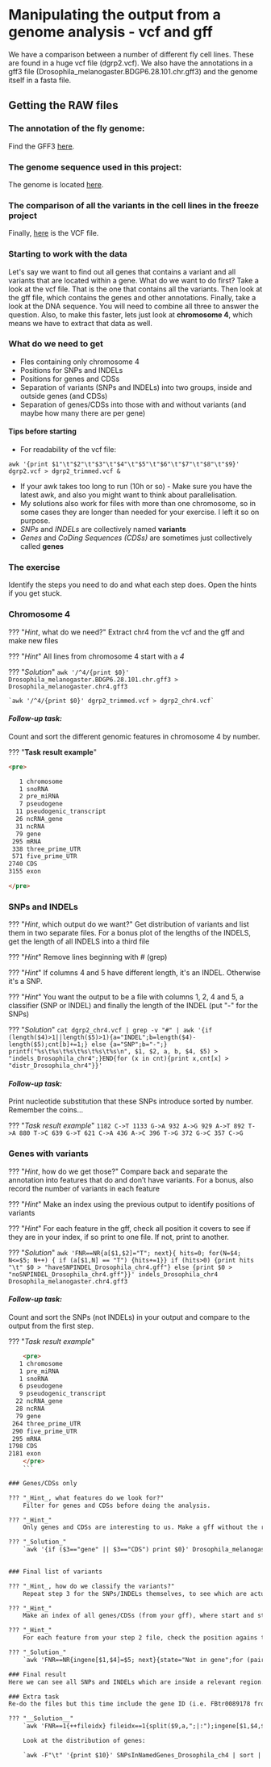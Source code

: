 # Manipulating the output from a genome analysis - vcf and gff
We have a comparison between a number of different fly cell lines. These are found in a huge vcf file (dgrp2.vcf). We also have the annotations in a gff3 file (Drosophila_melanogaster.BDGP6.28.101.chr.gff3) and the genome itself in a fasta file.

## Getting the RAW files

### The annotation of the fly genome:
Find the GFF3 [here](https://tinyurl.com/y2opo93p "Drosophila_melanogaster.BDGP6.28.101.chr.gff3").

### The genome sequence used in this project:
The genome is located [here](https://tinyurl.com/yyldprwp "Drosophila_melanogaster.BDGP6.28.dna.toplevel.fa").

### The comparison of all the variants in the cell lines in the freeze project
Finally, [here](http://dgrp2.gnets.ncsu.edu/data.html "dgrp2.vcf") is the VCF file.

### Starting to work with the data
Let's say we want to find out all genes that contains a variant and all variants that are located within a gene. What do we want to do first? Take a look at the vcf file. That is the one that contains all the variants. Then look at the gff file, which contains the genes and other annotations. Finally, take a look at the DNA sequence. You will need to combine all three to answer the question. Also, to make this faster, lets just look at **chromosome 4**, which means we have to extract that data as well.

### What do we need to get
* Fles containing only chromosome 4
* Positions for SNPs and INDELs
* Positions for genes and CDSs
* Separation of variants (SNPs and INDELs) into two groups, inside and outside genes (and CDSs)
* Separation of genes/CDSs into those with and without variants (and maybe how many there are per gene)

#### Tips before starting
* For readability of the vcf file:

`awk '{print $1"\t"$2"\t"$3"\t"$4"\t"$5"\t"$6"\t"$7"\t"$8"\t"$9}' dgrp2.vcf > dgrp2_trimmed.vcf &`

* If your awk takes too long to run (10h or so) - Make sure you have the latest awk, and also you might want to think about parallelisation.
* My solutions also work for files with more than one chromosome, so in some cases they are longer than needed for your exercise. I left it so on purpose.
* *SNPs* and *INDELs* are collectively named **variants**
* *Genes* and *CoDing Sequences (CDSs)* are sometimes just collectively called **genes**

### The exercise
Identify the steps you need to do and what each step does. Open the hints if you get stuck.


### Chromosome 4

??? "_Hint_, what do we need?"
    Extract chr4 from the vcf and the gff and make new files

??? "_Hint_"
    All lines from chromosome 4 start with a *4*

??? "_Solution_"
    `awk '/^4/{print $0}' Drosophila_melanogaster.BDGP6.28.101.chr.gff3 > Drosophila_melanogaster.chr4.gff3`
   
    `awk '/^4/{print $0}' dgrp2_trimmed.vcf > dgrp2_chr4.vcf`

#### *Follow-up task:* 
Count and sort the different genomic features in chromosome 4 by number.

??? "__Task result example__"
``` html
<pre>

   1 chromosome
   1 snoRNA
   2 pre_miRNA
   7 pseudogene
  11 pseudogenic_transcript
  26 ncRNA_gene
  31 ncRNA
  79 gene
 295 mRNA
 338 three_prime_UTR
 571 five_prime_UTR
2740 CDS
3155 exon

</pre>

```

### SNPs and INDELs

??? "_Hint_, which output do we want?"
    Get distribution of variants and list them in two separate files. For a bonus plot of the lengths of the INDELS, get the length of all INDELS into a third file

??? "_Hint_"
    Remove lines beginning with \# (grep)

??? "_Hint_"
    If columns 4 and 5 have different length, it's an INDEL. Otherwise it's a SNP.

??? "_Hint_"
    You want the output to be a file with columns 1, 2, 4 and 5, a classifier (SNP or INDEL) and finally the length of the INDEL (put "-" for the SNPs)

??? "_Solution_"
    `cat dgrp2_chr4.vcf | grep -v "#" | awk '{if (length($4)>1||length($5)>1){a="INDEL";b=length($4)-length($5);cnt[b]+=1;} else {a="SNP";b="-";} printf("%s\t%s\t%s\t%s\t%s\t%s\n", $1, $2, a, b, $4, $5) > "indels_Drosophila_chr4";}END{for (x in cnt){print x,cnt[x] > "distr_Drosophila_chr4"}}'`

#### *Follow-up task:* 
Print nucleotide substitution that these SNPs introduce sorted by number. Remember the coins...

??? "_Task result example_"
    ```
1182 C->T
1133 G->A
 932 A->G
 929 A->T
 892 T->A
 880 T->C
 639 G->T
 621 C->A
 436 A->C
 396 T->G
 372 G->C
 357 C->G
    ```

### Genes with variants

??? "_Hint_, how do we get those?"
    Compare back and separate the annotation into features that do and don’t have variants. For a bonus, also record the number of variants in each feature

??? "_Hint_"
    Make an index using the previous output to identify positions of variants

??? "_Hint_"
    For each feature in the gff, check all position it covers to see if they are in your index, if so print to one file. If not, print to another.

??? "_Solution_"
    `awk 'FNR==NR{a[$1,$2]="T"; next}{ hits=0; for(N=$4; N<=$5; N++) { if (a[$1,N] == "T") {hits+=1}} if (hits>0) {print hits "\t" $0 > "haveSNPINDEL_Drosophila_chr4.gff"} else {print $0 > "noSNPINDEL_Drosophila_chr4.gff"}}' indels_Drosophila_chr4 Drosophila_melanogaster.chr4.gff3`
    

#### *Follow-up task:* 
Count and sort the SNPs (not INDELs) in your output and compare to the output from the first step.

??? "_Task result example_"
``` html
    <pre>
   1 chromosome
   1 pre_miRNA
   1 snoRNA
   6 pseudogene
   9 pseudogenic_transcript
  22 ncRNA_gene
  28 ncRNA
  79 gene
 264 three_prime_UTR
 290 five_prime_UTR
 295 mRNA
1798 CDS
2181 exon
    </pre>
    ```

### Genes/CDSs only

??? "_Hint_, what features do we look for?"
    Filter for genes and CDSs before doing the analysis.

??? "_Hint_"
    Only genes and CDSs are interesting to us. Make a gff without the rest of the features.

??? "_Solution_"
    `awk '{if ($3=="gene" || $3=="CDS") print $0}' Drosophila_melanogaster.chr4.gff3 > Drosophila_melanogaster.chr4_genesCDSs.gff3`
    

### Final list of variants

??? "_Hint_, how do we classify the variants?"
    Repeat step 3 for the SNPs/INDELs themselves, to see which are actually located inside genes

??? "_Hint_"
    Make an index of all genes/CDSs (from your gff), where start and stop are paired

??? "_Hint_"
    For each feature from your step 2 file, check the position agains the index and print whether or not the variant is inside a gene.

??? "_Solution_"
    `awk 'FNR==NR{ingene[$1,$4]=$5; next}{state="Not in gene";for (pair in ingene) {split(pair, t, SUBSEP); if ($1==t[1] && $2>=t[2] && $2<=ingene[t[1],t[2]]) {state=(t[1] " " t[2] " " ingene[t[1],t[2]])}} print $0, " ", state }' Drosophila_melanogaster.chr4_genesCDSs.gff3 indels_Drosophila_chr4 > SNPsInGenes_Drosophila_ch4`

### Final result
Here we can see all SNPs and INDELs which are inside a relevant region. We have successfully made two gff:s containing all gene positions for genes with variants and genes without. Along the way we also got a list of all genes that contain variants too.

### Extra task
Re-do the files but this time include the gene ID (i.e. FBtr0089178 from column nine) and translate that into the full gene name found in this [file](http://ftp.flybase.org/releases/FB2020_06/precomputed_files/genes/fbgn_fbtr_fbpp_expanded_fb_2020_06.tsv.gz).

??? "__Solution__"  
    `awk 'FNR==1{++fileidx} fileidx==1{split($9,a,";|:");ingene[$1,$4,$5]=a[2]; next} fileidx==2{FS="\t";name[$3]=$5} fileidx==3{state="Not in gene";for (trip in ingene) {split(trip, t, SUBSEP); if ($1==t[1] && $2>=t[2] && $2<=t[3]) {state=(t[1] "\t" t[2] "\t" t[3] "\t" name[ingene[t[1],t[2],t[3]]])}} print $0, "\t", state }' Drosophila_melanogaster.chr4_genesCDSs.gff3 fbgn_fbtr_fbpp_expanded_fb_2020_06.tsv indels_Drosophila_chr4 > SNPsInNamedGenes_Drosophila_ch4`

    Look at the distribution of genes:

    `awk -F"\t" '{print $10}' SNPsInNamedGenes_Drosophila_ch4 | sort | uniq -c | sort -n`

